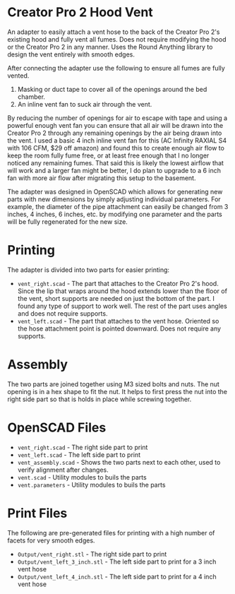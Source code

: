 

# Creator Pro 2 Hood Vent

An adapter to easily attach a vent hose to the back of the Creator Pro 2's existing hood and fully vent all fumes. Does not require modifying the hood or the Creator Pro 2 in any manner. Uses the Round Anything library to design the vent entirely with smooth edges. 

After connecting the adapter use the following to ensure all fumes are fully vented. 
1. Masking or duct tape to cover all of the openings around the bed chamber.
2. An inline vent fan to suck air through the vent. 

By reducing the number of openings for air to escape with tape and using a powerful enough vent fan you can ensure that all air will be drawn into the Creator Pro 2 through any remaining openings by the air being drawn into the vent. I used a basic 4 inch inline vent fan for this (AC Infinity RAXIAL S4 with 106 CFM, $29 off amazon) and found this to create enough air flow to keep the room fully fume free, or at least free enough that I no longer noticed any remaining fumes. That said this is likely the lowest airflow that will work and a larger fan might be better, I do plan to upgrade to a 6 inch fan with more air flow after migrating this setup to the basement. 

The adapter was designed in OpenSCAD which allows for generating new parts with new dimensions by simply adjusting individual parameters. For example, the diameter of the pipe attachment can easily be changed from 3 inches, 4 inches, 6 inches, etc. by modifying one parameter and the parts will be fully regenerated for the new size. 

# Printing

The adapter is divided into two parts for easier printing:

* `vent_right.scad` - The part that attaches to the Creator Pro 2's hood. Since the lip that wraps around the hood extends lower than the floor of the vent, short supports are needed on just the bottom of the part. I found any type of support to work well. The rest of the part uses angles and does not require supports.
* `vent_left.scad` - The part that attaches to the vent hose. Oriented so the hose attachment point is pointed downward. Does not require any supports. 

# Assembly

The two parts are joined together using M3 sized bolts and nuts. The nut opening is in a hex shape to fit the nut. It helps to first press the nut into the right side part so that is holds in place while screwing together. 

# OpenSCAD Files

* `vent_right.scad` - The right side part to print
* `vent_left.scad` - The left side part to print
* `vent_assembly.scad` - Shows the two parts next to each other, used to verify alignment after changes. 
* `vent.scad` - Utility modules to buils the parts
* `vent.parameters` - Utility modules to buils the parts

# Print Files

The following are pre-generated files for printing with a high number of facets for very smooth edges. 

* `Output/vent_right.stl` - The right side part to print
* `Output/vent_left_3_inch.stl` - The left side part to print for a 3 inch vent hose
* `Output/vent_left_4_inch.stl` - The left side part to print for a 4 inch vent hose





